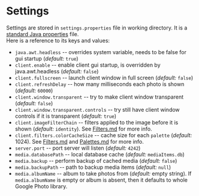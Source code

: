 # Settings
Settings are stored in `settings.properties` file in working directory. It is a [standard Java properties](https://en.wikipedia.org/wiki/.properties) file.<br>
Here is a reference to its keys and values:<br>
* `java.awt.headless` -- overrides system variable, needs to be false for gui startup (*default:* `true`)
* `client.enable` -- enable client gui startup, is overridden by java.awt.headless (*default:* `false`)
* `client.fullscreen` -- launch client window in full screen (*default:* `false`)
* `client.refreshDelay` -- how many milliseconds each photo is shown (*default:* `60000`)
* `client.window.transparent` -- try to make client window transparent (*default:* `false`)
* `client.window.transparent.controls` -- try still have client window controls if it is transparent (*default:* `true`)
* `client.imageFilterChain` -- filters applied to the image before it is shown (*default:* `identity`). See [Filters.md](https://github.com/SR3u/gphotorepo/blob/master/documentation/Filters.md) for more info.
* `client.filters.colorCacheSize` -- cache size for each `palette` (*default:* 1024). See [Filters.md](https://github.com/SR3u/gphotorepo/blob/master/documentation/Filters.md) and [Palettes.md](https://github.com/SR3u/gphotorepo/blob/master/documentation/Palettes.md) for more info.
* `server.port` -- port server will listen (*default:* `4242`)
* `media.databasePath` -- local database cache (*default:* `mediaItems.db`)
* `media.backup` -- perform backup of cached media (*default:* `false`)
* `media.backupPath` -- path to backup media items (*default:* `null`)
* `media.albumName` -- album to take photos from (*default:* empty string). If `media.albumName` is empty or album is absent, then it defaults to whole Google Photo library.
